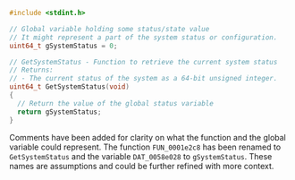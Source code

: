 ```c
#include <stdint.h>

// Global variable holding some status/state value
// It might represent a part of the system status or configuration.
uint64_t gSystemStatus = 0;

// GetSystemStatus - Function to retrieve the current system status
// Returns:
// - The current status of the system as a 64-bit unsigned integer.
uint64_t GetSystemStatus(void)
{
  // Return the value of the global status variable
  return gSystemStatus;
}
```

Comments have been added for clarity on what the function and the global variable could represent. The function `FUN_0001e2c8` has been renamed to `GetSystemStatus` and the variable `DAT_0058e028` to `gSystemStatus`. These names are assumptions and could be further refined with more context.